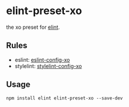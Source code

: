 # elint-preset-xo

the xo preset for [elint](https://github.com/keenwon/elint).

## Rules

- eslint: [eslint-config-xo](https://github.com/xojs/eslint-config-xo)
- stylelint: [stylelint-config-xo](https://github.com/xojs/stylelint-config-xo)

## Usage

```shell
npm install elint elint-preset-xo --save-dev
```
